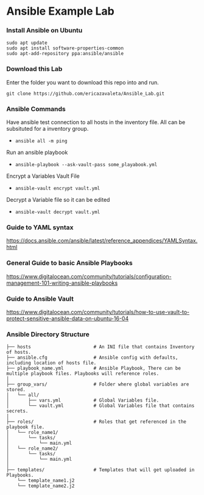 # Ansible Example Lab

### Install Ansible on Ubuntu
```
sudo apt update
sudo apt install software-properties-common
sudo apt-add-repository ppa:ansible/ansible
```

### Download this Lab
Enter the folder you want to download this repo into and run. 
```
git clone https://github.com/ericazavaleta/Ansible_Lab.git
```

### Ansible Commands

Have ansible test connection to all hosts in the inventory file.  All can be subsituted for a inventory group. 
* ```ansible all -m ping```

Run an ansible playbook
* ```ansible-playbook --ask-vault-pass some_playabook.yml```

Encrypt a Variables Vault File
* ```ansible-vault encrypt vault.yml```

Decrypt a Variable file so it can be edited
* ```ansible-vault decrypt vault.yml```

### Guide to YAML syntax
https://docs.ansible.com/ansible/latest/reference_appendices/YAMLSyntax.html


### General Guide to basic Ansible Playbooks
https://www.digitalocean.com/community/tutorials/configuration-management-101-writing-ansible-playbooks


### Guide to Ansible Vault
https://www.digitalocean.com/community/tutorials/how-to-use-vault-to-protect-sensitive-ansible-data-on-ubuntu-16-04


### Ansible Directory Structure

```
├── hosts                       # An INI file that contains Inventory of hosts.
├── ansible.cfg                 # Ansible config with defaults, including location of hosts file.
├── playbook_name.yml           # Ansible Playbook, There can be multiple playbook files. Playbooks will reference roles. 
│
├── group_vars/                 # Folder where global variables are stored. 
│   └── all/
│       ├── vars.yml            # Global Variables file.
│       └── vault.yml           # Global Variables file that contains secrets.
│
├── roles/                      # Roles that get referenced in the playbook file. 
│   └── role_name1/
│       └── tasks/
│           └── main.yml
│   └── role_name2/
│       └── tasks/
│           └── main.yml
│
├── templates/                  # Templates that will get uploaded in Playbooks.
    └── template_name1.j2
    └── template_name2.j2
```
